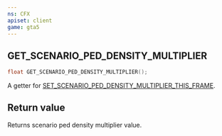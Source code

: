 ```yaml
---
ns: CFX
apiset: client
game: gta5
---
```

## GET_SCENARIO_PED_DENSITY_MULTIPLIER

```c
float GET_SCENARIO_PED_DENSITY_MULTIPLIER();
```

A getter for [SET_SCENARIO_PED_DENSITY_MULTIPLIER_THIS_FRAME](#_0x7A556143A1C03898).

## Return value
Returns scenario ped density multiplier value.
